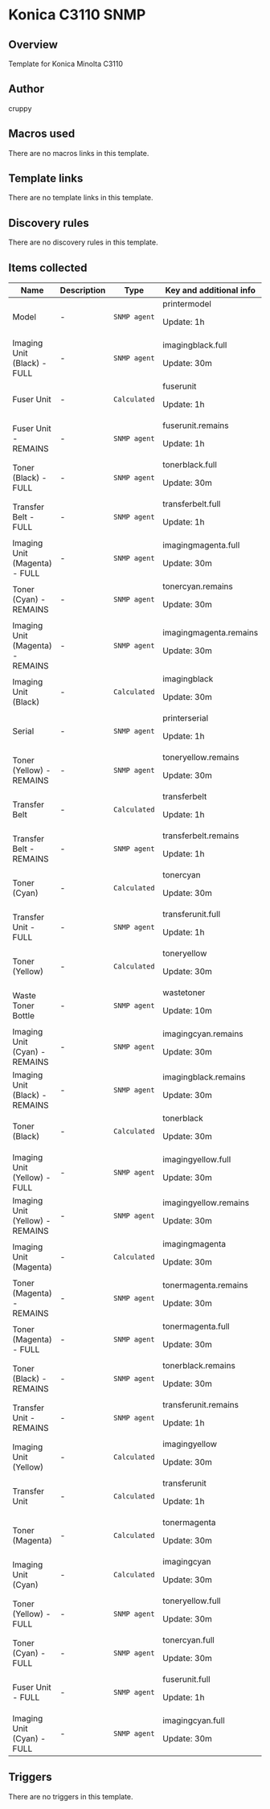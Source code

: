 # Konica C3110 SNMP

## Overview

Template for Konica Minolta C3110



## Author

cruppy

## Macros used

There are no macros links in this template.

## Template links

There are no template links in this template.

## Discovery rules

There are no discovery rules in this template.

## Items collected

|Name|Description|Type|Key and additional info|
|----|-----------|----|----|
|Model|<p>-</p>|`SNMP agent`|printermodel<p>Update: 1h</p>|
|Imaging Unit (Black) - FULL|<p>-</p>|`SNMP agent`|imagingblack.full<p>Update: 30m</p>|
|Fuser Unit|<p>-</p>|`Calculated`|fuserunit<p>Update: 1h</p>|
|Fuser Unit - REMAINS|<p>-</p>|`SNMP agent`|fuserunit.remains<p>Update: 1h</p>|
|Toner (Black) - FULL|<p>-</p>|`SNMP agent`|tonerblack.full<p>Update: 30m</p>|
|Transfer Belt - FULL|<p>-</p>|`SNMP agent`|transferbelt.full<p>Update: 1h</p>|
|Imaging Unit (Magenta) - FULL|<p>-</p>|`SNMP agent`|imagingmagenta.full<p>Update: 30m</p>|
|Toner (Cyan) - REMAINS|<p>-</p>|`SNMP agent`|tonercyan.remains<p>Update: 30m</p>|
|Imaging Unit (Magenta) - REMAINS|<p>-</p>|`SNMP agent`|imagingmagenta.remains<p>Update: 30m</p>|
|Imaging Unit (Black)|<p>-</p>|`Calculated`|imagingblack<p>Update: 30m</p>|
|Serial|<p>-</p>|`SNMP agent`|printerserial<p>Update: 1h</p>|
|Toner (Yellow) - REMAINS|<p>-</p>|`SNMP agent`|toneryellow.remains<p>Update: 30m</p>|
|Transfer Belt|<p>-</p>|`Calculated`|transferbelt<p>Update: 1h</p>|
|Transfer Belt - REMAINS|<p>-</p>|`SNMP agent`|transferbelt.remains<p>Update: 1h</p>|
|Toner (Cyan)|<p>-</p>|`Calculated`|tonercyan<p>Update: 30m</p>|
|Transfer Unit - FULL|<p>-</p>|`SNMP agent`|transferunit.full<p>Update: 1h</p>|
|Toner (Yellow)|<p>-</p>|`Calculated`|toneryellow<p>Update: 30m</p>|
|Waste Toner Bottle|<p>-</p>|`SNMP agent`|wastetoner<p>Update: 10m</p>|
|Imaging Unit (Cyan) - REMAINS|<p>-</p>|`SNMP agent`|imagingcyan.remains<p>Update: 30m</p>|
|Imaging Unit (Black) - REMAINS|<p>-</p>|`SNMP agent`|imagingblack.remains<p>Update: 30m</p>|
|Toner (Black)|<p>-</p>|`Calculated`|tonerblack<p>Update: 30m</p>|
|Imaging Unit (Yellow) - FULL|<p>-</p>|`SNMP agent`|imagingyellow.full<p>Update: 30m</p>|
|Imaging Unit (Yellow) - REMAINS|<p>-</p>|`SNMP agent`|imagingyellow.remains<p>Update: 30m</p>|
|Imaging Unit (Magenta)|<p>-</p>|`Calculated`|imagingmagenta<p>Update: 30m</p>|
|Toner (Magenta) - REMAINS|<p>-</p>|`SNMP agent`|tonermagenta.remains<p>Update: 30m</p>|
|Toner (Magenta) - FULL|<p>-</p>|`SNMP agent`|tonermagenta.full<p>Update: 30m</p>|
|Toner (Black) - REMAINS|<p>-</p>|`SNMP agent`|tonerblack.remains<p>Update: 30m</p>|
|Transfer Unit - REMAINS|<p>-</p>|`SNMP agent`|transferunit.remains<p>Update: 1h</p>|
|Imaging Unit (Yellow)|<p>-</p>|`Calculated`|imagingyellow<p>Update: 30m</p>|
|Transfer Unit|<p>-</p>|`Calculated`|transferunit<p>Update: 1h</p>|
|Toner (Magenta)|<p>-</p>|`Calculated`|tonermagenta<p>Update: 30m</p>|
|Imaging Unit (Cyan)|<p>-</p>|`Calculated`|imagingcyan<p>Update: 30m</p>|
|Toner (Yellow) - FULL|<p>-</p>|`SNMP agent`|toneryellow.full<p>Update: 30m</p>|
|Toner (Cyan) - FULL|<p>-</p>|`SNMP agent`|tonercyan.full<p>Update: 30m</p>|
|Fuser Unit - FULL|<p>-</p>|`SNMP agent`|fuserunit.full<p>Update: 1h</p>|
|Imaging Unit (Cyan) - FULL|<p>-</p>|`SNMP agent`|imagingcyan.full<p>Update: 30m</p>|


## Triggers

There are no triggers in this template.

